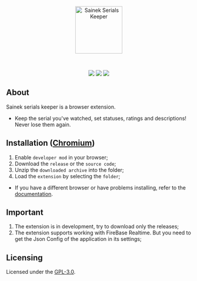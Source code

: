<div align="center">
  <br />
  <p>
    <a href="https://github.com/MineEjo/Sainek#Sainek"><img src="https://github.com/MineEjo/Sainek/blob/master/assets/icon-128px.png?raw=true" width="128" alt="Sainek Serials Keeper" /></a>
  </p>
  <br />
  <p>
   <img src="https://img.shields.io/github/repo-size/MineEjo/Sainek"/>
   <img src="https://img.shields.io/github/manifest-json/v/MineEjo/Sainek"/>
   <img src="https://img.shields.io/github/v/release/MineEjo/Sainek?label=latest%20release"/>
  </p>
</div>

## About

Sainek serials keeper is a browser extension. <br>

- Keep the serial you've watched, set statuses, ratings and descriptions! Never lose them again.

## Installation ([Chromium](https://en.wikipedia.org/wiki/Chromium_(web_browser)))

1. Enable `developer mod` in your browser;
2. Download the `release` or the `source code`;
3. Unzip the `downloaded archive` into the folder;
4. Load the `extension` by selecting the `folder`;

- If you have a different browser or have problems installing, refer to
  the [documentation](https://github.com/MineEjo/Sainek/wiki/Browsers).

## Important

1. The extension is in development, try to download only the releases;
2. The extension supports working with FireBase Realtime. But you need to get the Json Config of the application in its
   settings;

## Licensing

Licensed under the [GPL-3.0](https://github.com/MineEjo/Sainek/blob/master/LICENSE).
